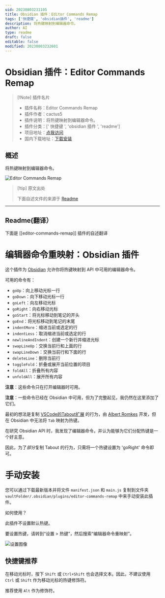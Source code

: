 ```yaml
---
uid: 20230803231105
title: Obsidian 插件：Editor Commands Remap
tags: ['快捷键', 'obsidian插件', 'readme']
description: 将热键映射到编辑器命令。
author: AI
type: readme
draft: false
editable: false
modified: 20230803232601
---
```


# Obsidian 插件：Editor Commands Remap

> [!Note] 插件名片
> - 插件名称：Editor Commands Remap
> - 插件作者：cactus5
> - 插件说明：将热键映射到编辑器命令。
> - 插件分类：[' 快捷键 ', 'obsidian 插件 ', 'readme']
> - 项目地址：[点我访问](https://github.com/c4ctus5/editor-commands-remap)
> - 国内下载地址：[下载安装](https://pkmer.cn/products/plugin/pluginMarket/?editor-commands-remap)

## 概述

将热键映射到编辑器命令。

![Editor Commands Remap](https://cdn.pkmer.cn/covers/editor-commands-remap.png!pkmer)

> [!tip] 原文出处
>
>下面自述文件的来源于 [Readme](https://ghproxy.net/https://raw.githubusercontent.com/c4ctus5/editor-commands-remap/master/README.md)
>

---

## Readme(翻译）

下面是 [[editor-commands-remap]] 插件的自述翻译

# 编辑器命令重映射：Obsidian 插件

这个插件为 [Obsidian](https://obsidian.md) 允许你将热键映射到 API 中可用的编辑器命令。

可用的命令有：

- `goUp`：向上移动光标一行
- `goDown`：向下移动光标一行
- `goLeft`：向左移动光标
- `goRight`：向右移动光标
- `goStart`：将光标移动到笔记的开头
- `goEnd`：将光标移动到笔记的末尾
- `indentMore`：缩进当前或选定的行
- `indentLess`：取消缩进当前或选定的行
- `newlineAndIndent`：创建一个新行并缩进光标
- `swapLineUp`：交换当前行和上面的行
- `swapLineDown`：交换当前行和下面的行
- `deleteLine`：删除当前行
- `toggleFold`：折叠或展开当前位置的项目
- `foldAll`：折叠所有内容
- `unfoldAll`：展开所有内容

**注意**：这些命令只在打开编辑器时可用。

**注意**：一些命令已经在 Obsidian 中可用，但为了完整起见，我仍然在这里添加了它们。

最初的想法是复制 [VSCode的Tabout扩展](https://github.com/albertromkes/tabout) 的行为，由 [Albert Romkes](https://github.com/albertromkes) 开发，但在 Obsidian 中无法将 `Tab` 映射为热键。

在研究 Obsidian API 时，我发现了编辑器命令，并认为能够为它们分配热键是一个好主意。

因此，为了*部分*复制 Tabout 的行为，只需将一个热键设置为 'goRight' 命令即可。

# 手动安装

您可以通过下载最新版本并将文件 `manifest.json` 和 `main.js` 复制到文件夹 `vaultFolder/.obsidian/plugins/editor-commands-remap` 中来手动安装此插件。

如何使用？

此插件不设置默认热键。

要设置热键，请转到“设置 > 热键”，然后搜索“编辑器命令重映射”。

![设置图像](./img/settings.png)

## 快捷键推荐

在移动光标时，按下 `Shift` 或 `Ctrl+Shift` 也会选择文本。因此，不建议使用 `Ctrl` 或 `Shift` 作为移动光标的热键修饰符。

推荐使用 `Alt` 作为修饰符。
